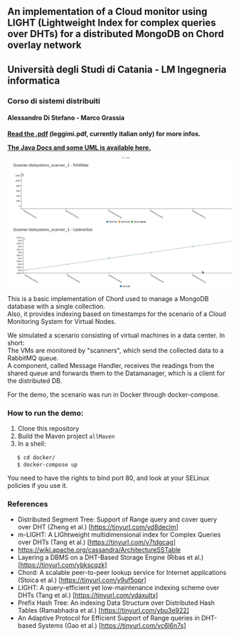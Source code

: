 ## An implementation of a Cloud monitor using LIGHT (Lightweight Index for complex queries over DHTs) for a distributed MongoDB on Chord overlay network

## Università degli Studi di Catania - LM Ingegneria informatica

### Corso di sistemi distribuiti

#### Alessandro Di Stefano - Marco Grassia

**[Read the .pdf](leggimi.pdf) (leggimi.pdf, currently italian only) for more infos.**

**[The Java Docs and some UML is available here.](https://emarco.github.io/sysmonitoring-dht-db-replica-manager/)**

![Screenshot](docs/img.jpg?raw=true)

This is a basic implementation of Chord used to manage a MongoDB database with a single collection.\
Also, it provides indexing based on timestamps for the scenario of a Cloud Monitoring System for Virtual Nodes.

We simulated a scenario consisting of virtual machines in a data center. In short:\
The VMs are monitored by "scanners", which send the collected data to a RabbitMQ queue.\
A component, called Message Handler, receives the readings from the shared queue and forwards them to the Datamanager, which is a client for the distributed DB.

For the demo, the scenario was run in Docker through docker-compose.

### How to run the demo:
1. Clone this repository
1. Build the Maven project `allMaven`
1. In a shell:

```   
   $ cd docker/
   $ docker-compose up
```

You need to have the rights to bind port 80, and look at your SELinux policies if you use it.

### References

- Distributed Segment Tree: Support of Range query and cover  query over DHT (Zheng et al.) [https://tinyurl.com/yd8declm]
- m-LIGHT: A LIGhtweight multidimensional index for Complex Queries over DHTs (Tang et al.) [https://tinyurl.com/y7tdgcag]
- https://wiki.apache.org/cassandra/ArchitectureSSTable
- Layering a DBMS on a DHT-Based Storage Engine (Ribas et al.) [https://tinyurl.com/ybkscqzk]
- Chord: A scalable peer-to-peer lookup service for Internet applications (Stoica et al.) [https://tinyurl.com/y9uf5opr]
- LIGHT: A query-efficient yet low-maintenance indexing scheme over DHTs (Tang et al.) [https://tinyurl.com/ydaxultx]
- Prefix Hash Tree: An indexing Data Structure over Distributed Hash Tables (Ramabhadra et al.) [https://tinyurl.com/ybu3e922]
- An Adaptive Protocol for Efficient Support of Range queries in DHT-based Systems (Gao et al.) [https://tinyurl.com/yc6l6n7s]
